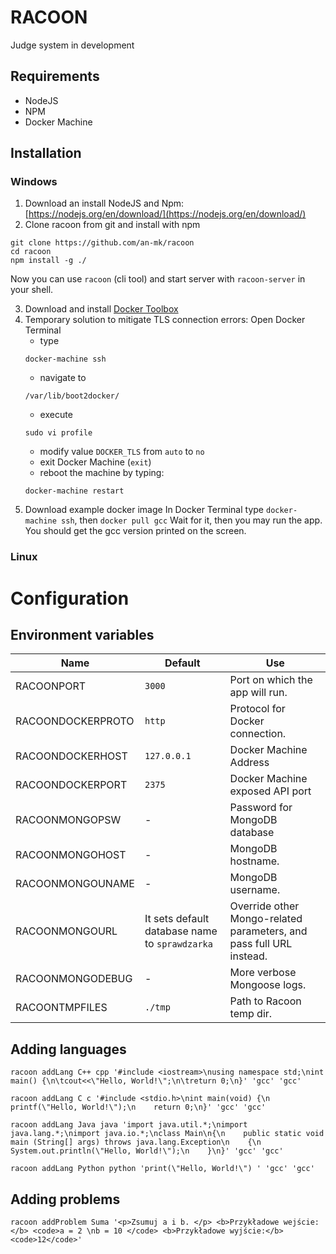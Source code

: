# RACOON

Judge system in development

## Requirements
- NodeJS
- NPM
- Docker Machine

## Installation

### Windows
1. Download an install NodeJS and Npm: [https://nodejs.org/en/download/](https://nodejs.org/en/download/)
2. Clone racoon from git and install with npm

```
git clone https://github.com/an-mk/racoon
cd racoon
npm install -g ./
```

Now you can use `racoon` (cli tool) and start server with `racoon-server` in your shell.

3. Download and install [Docker Toolbox](https://github.com/docker/toolbox/releases "Docker Toolbox")
4. Temporary solution to mitigate TLS connection errors:
Open Docker Terminal
    - type
    ```
	docker-machine ssh
	```
    - navigate to
	```
	/var/lib/boot2docker/
	```
	- execute
	```
	sudo vi profile
	```
	- modify value `DOCKER_TLS` from `auto` to `no`
	- exit Docker Machine (`exit`)
	- reboot the machine by typing:
	```
	docker-machine restart
	```
5. Download example docker image
In Docker Terminal type `docker-machine ssh`, then `docker pull gcc`
Wait for it, then you may run the app.
You should get the gcc version printed on the screen.

### Linux

# Configuration
## Environment variables
Name | Default | Use
--- | --- | ---
RACOONPORT | `3000` | Port on which the app will run.
RACOONDOCKERPROTO | `http` | Protocol for Docker connection.
RACOONDOCKERHOST | `127.0.0.1` | Docker Machine Address
RACOONDOCKERPORT | `2375` | Docker Machine exposed API port
RACOONMONGOPSW | - | Password for MongoDB database
RACOONMONGOHOST | - | MongoDB hostname.
RACOONMONGOUNAME | - | MongoDB username.
RACOONMONGOURL | It sets default database name to `sprawdzarka` | Override other Mongo-related parameters, and pass full URL instead.
RACOONMONGODEBUG | - | More verbose Mongoose logs.
RACOONTMPFILES | `./tmp` | Path to Racoon temp dir.

## Adding languages

```
racoon addLang C++ cpp '#include <iostream>\nusing namespace std;\nint main() {\n\tcout<<\"Hello, World!\";\n\treturn 0;\n}' 'gcc' 'gcc'

racoon addLang C c '#include <stdio.h>\nint main(void) {\n    printf(\"Hello, World!\");\n    return 0;\n}' 'gcc' 'gcc'

racoon addLang Java java 'import java.util.*;\nimport java.lang.*;\nimport java.io.*;\nclass Main\n{\n    public static void main (String[] args) throws java.lang.Exception\n    {\n        System.out.println(\"Hello, World!\");\n    }\n}' 'gcc' 'gcc'

racoon addLang Python python 'print(\"Hello, World!\") ' 'gcc' 'gcc'
```

## Adding problems

```
racoon addProblem Suma '<p>Zsumuj a i b. </p> <b>Przykładowe wejście:</b> <code>a = 2 \nb = 10 </code> <b>Przykładowe wyjście:</b> <code>12</code>'
```
